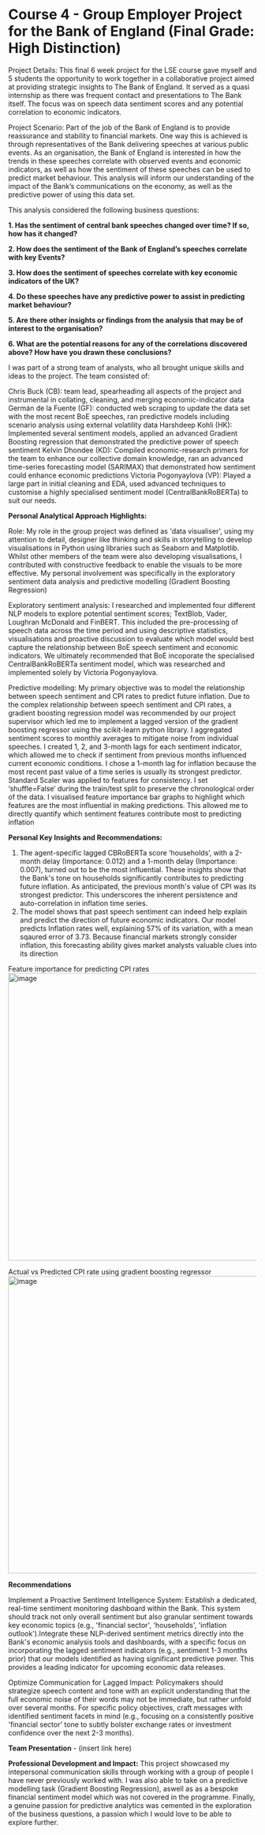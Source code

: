 # Course 4 - Group Employer Project for the Bank of England (Final Grade: High Distinction)

Project Details: This final 6 week project for the LSE course gave myself and 5 students the opportunity to work together in a collaborative project aimed at providing strategic insights to The Bank of England. It served as a quasi internship as there was frequent contact and presentations to The Bank itself. The focus was on speech data sentiment scores and any potential correlation to economic indicators. 

Project Scenario: Part of the job of the Bank of England is to provide reassurance and stability to financial markets. One way this is achieved is through representatives of the Bank delivering speeches at various public events. As an organisation, the Bank of England is interested in how the trends in these speeches correlate with observed events and economic indicators, as well as how the sentiment of these speeches can be used to predict market behaviour. This analysis will inform our understanding of the impact of the Bank’s communications on the economy, as well as the predictive power of using this data set.

This analysis considered the following business questions:

**1. Has the sentiment of central bank speeches changed over time? If so, how has it changed?**

**2. How does the sentiment of the Bank of England’s speeches correlate with key Events?**

**3. How does the sentiment of speeches correlate with key economic indicators of the UK?**

**4. Do these speeches have any predictive power to assist in predicting market behaviour?**

**5. Are there other insights or findings from the analysis that may be of interest to the organisation?**

**6. What are the potential reasons for any of the correlations discovered above? How have you drawn these conclusions?**


I was part of a strong team of analysts, who all brought unique skills and ideas to the project. The team consisted of:

Chris Buck (CB): team lead, spearheading all aspects of the project and instrumental in collating, cleaning, and merging economic-indicator data
Germán de la Fuente (GF): conducted web scraping to update the data set with the most recent BoE speeches, ran predictive models including scenario analysis using external volatility data
Harshdeep Kohli (HK): Implemented several sentiment models, applied an advanced Gradient Boosting regression that demonstrated the predictive power of speech sentiment
Kelvin Dhondee (KD): Compiled economic-research primers for the team to enhance our collective domain knowledge, ran an advanced time-series forecasting model (SARIMAX) that demonstrated how sentiment could enhance economic predictions
Victoria Pogonyaylova (VP): Played a large part in initial cleaning and EDA, used advanced techniques to customise a highly specialised sentiment model (CentralBankRoBERTa) to suit our needs.


**Personal Analytical Approach Highlights:**

Role: My role in the group project was defined as 'data visualiser', using my attention to detail, designer like thinking and skills in storytelling to develop visualisations in Python using libraries such as Seaborn and Matplotlib. Whilst other members of the team were also developing visualisations, I contributed with constructive feedback to enable the visuals to be more effective. My personal involvement was specifically in the exploratory sentiment data analysis and predictive modelling (Gradient Boosting Regression)

Exploratory sentiment analysis: I researched and implemented four different NLP models to explore potential sentiment scores; TextBlob, Vader, Loughran McDonald and FinBERT. This included the pre-processing of speech data across the time period and using descriptive statistics, visualisations and proactive discussion to evaluate which model would best capture the relationship between BoE speech sentiment and economic indicators. We ultimately recommended that BoE incoporate the specialised CentralBankRoBERTa sentiment model, which was researched and implemented solely by Victoria Pogonyaylova.

Predictive modelling: My primary objective was to model the relationship between speech sentiment and CPI rates to predict future inflation. Due to the complex relationship between speech sentiment and CPI rates, a gradient boosting regression model was recommended by our project supervisor which led me to implement a lagged version of the gradient boosting regressor using the scikit-learn python library. I aggregated sentiment scores to monthly averages to mitigate noise from individual speeches. I created 1, 2, and 3-month lags for each sentiment indicator, which allowed me to check if sentiment from previous months influenced current economic conditions. I chose a 1-month lag for inflation because the most recent past value of a time series is usually its strongest predictor. Standard Scaler was applied to features for consistency. I set ‘shuffle=False’ during the train/test split to preserve the chronological order of the data. I visualised feature importance bar graphs to highlight which features are the
most influential in making predictions. This allowed me to directly quantify which sentiment features contribute most to predicting inflation

**Personal Key Insights and Recommendations:**
1. The agent-specific lagged CBRoBERTa score ‘households’, with a 2-month delay (Importance: 0.012) and a 1-month delay (Importance: 0.007), turned out to be the most influential. These insights show that the Bank's tone on households significantly contributes to predicting future inflation. As anticipated, the previous month's value of CPI was its strongest predictor. This underscores the inherent persistence and auto-correlation in inflation time series.
2. The model shows that past speech sentiment can indeed help explain and predict the direction of future economic indicators.  Our model predicts Inflation rates well, explaining 57% of its variation, with a mean sqaured error of 3.73. Because financial markets strongly consider inflation, this forecasting ability gives market analysts valuable clues into its direction
   
Feature importance for predicting CPI rates
<img width="1038" height="582" alt="image" src="https://github.com/user-attachments/assets/c6cf5c64-e42c-447a-b426-658a70167678" />

Actual vs Predicted CPI rate using gradient boosting regressor
<img width="1050" height="602" alt="image" src="https://github.com/user-attachments/assets/82016333-ea56-4675-90f3-404575ba0bbc" />

**Recommendations**

Implement a Proactive Sentiment Intelligence System:
Establish a dedicated, real-time sentiment monitoring dashboard within the Bank. This system should track not only overall sentiment but also granular sentiment towards key economic topics (e.g., 'financial sector', 'households', 'inflation outlook').Integrate these NLP-derived sentiment metrics directly into the Bank's economic analysis tools and dashboards, with a specific focus on incorporating the lagged sentiment indicators (e.g., sentiment 1-3 months prior) that our models identified as having significant predictive power. This provides a leading indicator for upcoming economic data releases.

Optimize Communication for Lagged Impact:
Policymakers should strategize speech content and tone with an explicit understanding that the full economic noise of their words may not be immediate, but rather unfold over several months. For specific policy objectives, craft messages with identified sentiment facets in mind (e.g., focusing on a consistently positive 'financial sector' tone to subtly bolster exchange rates or investment confidence over the next 2-3 months).


**Team Presentation** - (insert link here)

**Professional Development and Impact:**
This project showcased my intepersonal communication skills through working with a group of people I have never previously worked with. I was also able to take on a predictive modelling task (Gradient Boosting Regression),  aswell as as a bespoke financial sentiment model which was not covered in the programme. Finally, a genuine passion for predictive analytics was cemented in the exploration of the business questions, a passion which I would love to be able to explore further.


